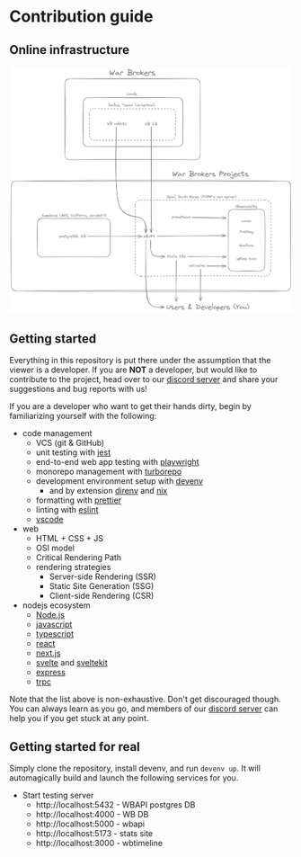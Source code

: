 # Contribution guide

## Online infrastructure

![Infrastructure Diagram](./.github/img/infra.png)

## Getting started

Everything in this repository is put there under the assumption that the viewer
is a developer. If you are **NOT** a developer, but would like to contribute to
the project, head over to our [discord server][discord-invite] and share your
suggestions and bug reports with us!

If you are a developer who want to get their hands dirty, begin by familiarizing
yourself with the following:

- code management
  - VCS (git & GitHub)
  - unit testing with [jest](https://jestjs.io)
  - end-to-end web app testing with [playwright](https://playwright.dev)
  - monorepo management with [turborepo](https://turbo.build/repo)
  - development environment setup with [devenv](https://devenv.sh/getting-started)
    - and by extension [direnv](https://devenv.sh/automatic-shell-activation) and [nix](https://nix.dev/tutorials/nix-language)
  - formatting with [prettier](https://prettier.io)
  - linting with [eslint](https://eslint.org)
  - [vscode](https://code.visualstudio.com)
- web
  - HTML + CSS + JS
  - OSI model
  - Critical Rendering Path
  - rendering strategies
    - Server-side Rendering (SSR)
    - Static Site Generation (SSG)
    - Client-side Rendering (CSR)
- nodejs ecosystem
  - [Node.js](https://nodejs.org)
  - [javascript](https://developer.mozilla.org/en-US/docs/Web/JavaScript)
  - [typescript](https://typescriptlang.org)
  - [react](https://github.com/facebook/react)
  - [next.js](https://github.com/vercel/next.js)
  - [svelte](https://svelte.dev) and [sveltekit](https://kit.svelte.dev)
  - [express](https://github.com/expressjs/express)
  - [trpc](https://github.com/trpc/trpc)

Note that the list above is non-exhaustive. Don't get discouraged though. You
can always learn as you go, and members of our [discord server][discord-invite]
can help you if you get stuck at any point.

## Getting started for real

Simply clone the repository, install devenv, and run `devenv up`. It will
automagically build and launch the following services for you.

- Start testing server
  - http://localhost:5432 - WBAPI postgres DB
  - http://localhost:4000 - WB DB
  - http://localhost:5000 - wbapi
  - http://localhost:5173 - stats site
  - http://localhost:3000 - wbtimeline

[discord-invite]: https://discord.com/invite/synPSeuNFK
